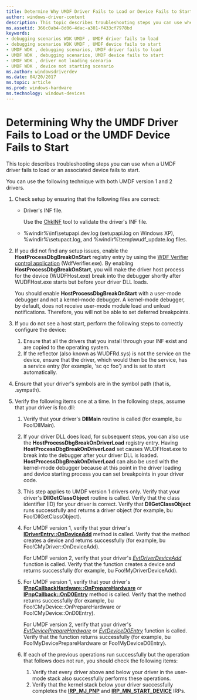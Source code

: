 ```yaml
---
title: Determine Why UMDF Driver Fails to Load or Device Fails to Start
author: windows-driver-content
description: This topic describes troubleshooting steps you can use when a UMDF driver fails to load or an associated device fails to start.
ms.assetid: 366c0ab4-8d06-4dac-a301-f433cf7978bd
keywords:
- debugging scenarios WDK UMDF , UMDF driver fails to load
- debugging scenarios WDK UMDF , UMDF device fails to start
- UMDF WDK , debugging scenarios, UMDF driver fails to load
- UMDF WDK , debugging scenarios, UMDF device fails to start
- UMDF WDK , driver not loading scenario
- UMDF WDK , device not starting scenario
ms.author: windowsdriverdev
ms.date: 04/20/2017
ms.topic: article
ms.prod: windows-hardware
ms.technology: windows-devices
---
```


# Determining Why the UMDF Driver Fails to Load or the UMDF Device Fails to Start


This topic describes troubleshooting steps you can use when a UMDF driver fails to load or an associated device fails to start.

You can use the following technique with both UMDF version 1 and 2 drivers.

1.  Check setup by ensuring that the following files are correct:
    -   Driver's INF file.

        Use the [ChkINF](https://msdn.microsoft.com/library/windows/hardware/ff543461) tool to validate the driver's INF file.

    -   %windir%\\inf\\setupapi.dev.log (setupapi.log on Windows XP), %windir%\\setupact.log, and %windir%\\temp\\wudf\_update.log files.

2.  If you did not find any setup issues, enable the **HostProcessDbgBreakOnStart** registry entry by using the [WDF Verifier control application](https://msdn.microsoft.com/library/windows/hardware/ff556129) (WdfVerifier.exe). By enabling **HostProcessDbgBreakOnStart**, you will make the driver host process for the device (WUDFHost.exe) break into the debugger shortly after WUDFHost.exe starts but before your driver DLL loads.

    You should enable **HostProcessDbgBreakOnStart** with a user-mode debugger and not a kernel-mode debugger. A kernel-mode debugger, by default, does not receive user-mode module load and unload notifications. Therefore, you will not be able to set deferred breakpoints.

3.  If you do not see a host start, perform the following steps to correctly configure the device:
    1.  Ensure that all the drivers that you install through your INF exist and are copied to the operating system.
    2.  If the reflector (also known as WUDFRd.sys) is not the service on the device, ensure that the driver, which would then be the service, has a service entry (for example, 'sc qc foo') and is set to start automatically.

4.  Ensure that your driver's symbols are in the symbol path (that is, .sympath).

5.  Verify the following items one at a time. In the following steps, assume that your driver is foo.dll:
    1.  Verify that your driver's **DllMain** routine is called (for example, bu Foo!DllMain).
    2.  If your driver DLL does load, for subsequent steps, you can also use the **HostProcessDbgBreakOnDriverLoad** registry entry. Having **HostProcessDbgBreakOnDriverLoad** set causes WUDFHost.exe to break into the debugger after your driver DLL is loaded. **HostProcessDbgBreakOnDriverLoad** can also be used with the kernel-mode debugger because at this point in the driver loading and device starting process you can set breakpoints in your driver code.
    3.  This step applies to UMDF version 1 drivers only. Verify that your driver's **DllGetClassObject** routine is called. Verify that the class identifier (ID) for your driver is correct. Verify that **DllGetClassObject** runs successfully and returns a driver object (for example, bu Foo!DllGetClassObject).

    4.  For UMDF version 1, verify that your driver's [**IDriverEntry::OnDeviceAdd**](https://msdn.microsoft.com/library/windows/hardware/ff554896) method is called. Verify that the method creates a device and returns successfully (for example, bu Foo!CMyDriver::OnDeviceAdd).

        For UMDF version 2, verify that your driver's [*EvtDriverDeviceAdd*](https://msdn.microsoft.com/library/windows/hardware/ff541693) function is called. Verify that the function creates a device and returns successfully (for example, bu Foo!MyDriverDeviceAdd).

    5.  For UMDF version 1, verify that your driver's [**IPnpCallbackHardware::OnPrepareHardware**](https://msdn.microsoft.com/library/windows/hardware/ff556766) or [**IPnpCallback::OnD0Entry**](https://msdn.microsoft.com/library/windows/hardware/ff556799) method is called. Verify that the method returns successfully (for example, bu Foo!CMyDevice::OnPrepareHardware or Foo!CMyDevice::OnD0Entry).

        For UMDF version 2, verify that your driver's [*EvtDevicePrepareHardware*](https://msdn.microsoft.com/library/windows/hardware/ff540880) or [*EvtDeviceD0Entry*](https://msdn.microsoft.com/library/windows/hardware/ff540848) function is called. Verify that the function returns successfully (for example, bu Foo!MyDevicePrepareHardware or Foo!MyDeviceD0Entry).

    6.  If each of the previous operations run successfully but the operation that follows does not run, you should check the following items:
        1.  Verify that every driver above and below your driver in the user-mode stack also successfully performs these operations.
        2.  Verify that the kernel stack below your driver successfully completes the [**IRP\_MJ\_PNP**](https://msdn.microsoft.com/library/windows/hardware/ff550772) and [**IRP\_MN\_START\_DEVICE**](https://msdn.microsoft.com/library/windows/hardware/ff551749) IRPs.

 

 





